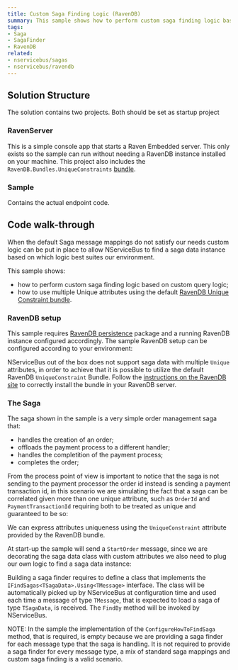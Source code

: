 ```yaml
---
title: Custom Saga Finding Logic (RavenDB)
summary: This sample shows how to perform custom saga finding logic based on custom query logic when the Saga storage is RavenDB and how to use multiple Unique attributes.
tags:
- Saga
- SagaFinder
- RavenDB
related:
- nservicebus/sagas
- nservicebus/ravendb
---
```


## Solution Structure

The solution contains two projects. Both should be set as startup project

### RavenServer

This is a simple console app that starts a Raven Embedded server. This only exists so the sample can run without needing a RavenDB instance installed on your machine. This project also includes the `RavenDB.Bundles.UniqueConstraints` [bundle](http://ravendb.net/docs/article-page/2.5/csharp/server/extending/bundles/unique-constraints).

### Sample

Contains the actual endpoint code.

## Code walk-through

When the default Saga message mappings do not satisfy our needs custom logic can be put in place to allow NServiceBus to find a saga data instance based on which logic best suites our environment.

This sample shows:

* how to perform custom saga finding logic based on custom query logic;
* how to use multiple Unique attributes using the default [RavenDB Unique Constraint bundle](http://ravendb.net/docs/article-page/2.5/csharp/server/extending/bundles/unique-constraints).

### RavenDB setup

This sample requires [RavenDB persistence](http://www.nuget.org/packages/NServiceBus.RavenDB/) package and a running RavenDB instance configured accordingly. The sample RavenDB setup can be configured according to your environment:

<!-- import RavenDBSetup --> 

NServiceBus out of the box does not support saga data with multiple `Unique` attributes, in order to achieve that it is possible to utilize the default RavenDB `UniqueConstraint` Bundle. Follow the [instructions on the RavenDB site](http://ravendb.net/docs/article-page/2.5/csharp/server/extending/bundles/unique-constraints) to correctly install the bundle in your RavenDB server.

### The Saga

The saga shown in the sample is a very simple order management saga that:

* handles the creation of an order;
* offloads the payment process to a different handler;
* handles the completition of the payment process;
* completes the order;

<!-- import TheSagaRavenDB -->

From the process point of view is important to notice that the saga is not sending to the payment processor the order id instead is sending a payment transaction id, in this scenario we are simulating the fact that a saga can be correlated given more than one unique attribute, such as `OrderId` and `PaymentTransactionId` requiring both to be treated as unique and guaranteed to be so:

<!-- import OrderSagaDataRavenDB -->

We can express attributes uniqueness using the `UniqueConstraint` attribute provided by the RavenDB bundle.

At start-up the sample will send a `StartOrder` message, since we are decorating the saga data class with custom attributes we also need to plug our own logic to find a saga data instance:

<!-- import CustomSagaFinderWithUniqueConstraintRavenDB -->

Building a saga finder requires to define a class that implements the `IFindSagas<TSagaData>.Using<TMessage>` interface. The class will be automatically picked up by NServiceBus at configuration time and used each time a message of type `TMessage`, that is expected to load a saga of type `TSagaData`, is received. The `FindBy` method will be invoked by NServiceBus.

NOTE: In the sample the implementation of the `ConfigureHowToFindSaga` method, that is required, is empty because we are providing a saga finder for each message type that the saga is handling. It is not required to provide a saga finder for every message type, a mix of standard saga mappings and custom saga finding is a valid scenario.
